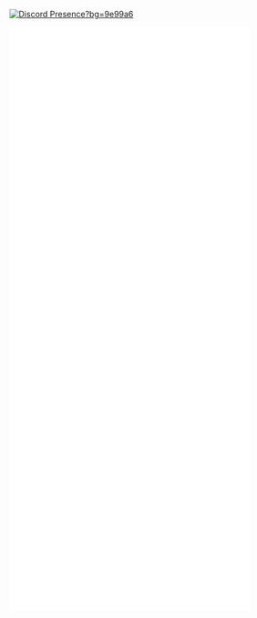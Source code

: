 [![Discord Presence](https://lanyard.cnrad.dev/api/734470632301133955)?bg=9e99a6](https://discord.com/users/734470632301133955)


![Metrics](/github-metrics.svg)
